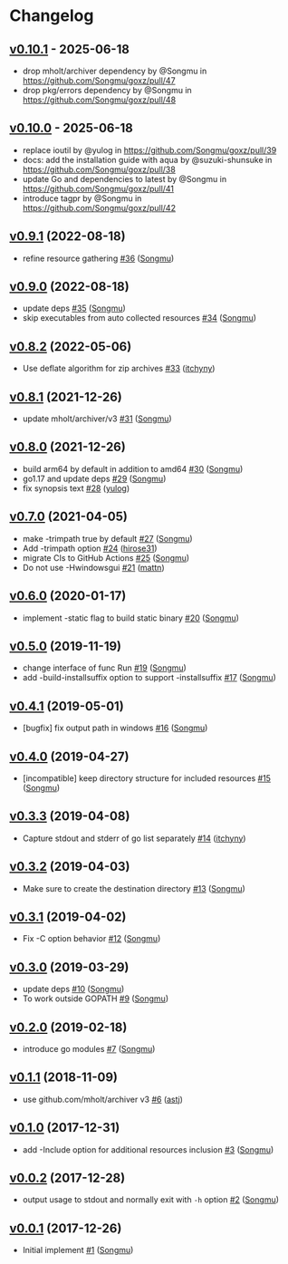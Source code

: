 # Changelog

## [v0.10.1](https://github.com/Songmu/goxz/compare/v0.10.0...v0.10.1) - 2025-06-18
- drop mholt/archiver dependency by @Songmu in https://github.com/Songmu/goxz/pull/47
- drop pkg/errors dependency by @Songmu in https://github.com/Songmu/goxz/pull/48

## [v0.10.0](https://github.com/Songmu/goxz/compare/v0.9.1...v0.10.0) - 2025-06-18
- replace ioutil by @yulog in https://github.com/Songmu/goxz/pull/39
- docs: add the installation guide with aqua by @suzuki-shunsuke in https://github.com/Songmu/goxz/pull/38
- update Go and dependencies to latest by @Songmu in https://github.com/Songmu/goxz/pull/41
- introduce tagpr by @Songmu in https://github.com/Songmu/goxz/pull/42

## [v0.9.1](https://github.com/Songmu/goxz/compare/v0.9.0...v0.9.1) (2022-08-18)

* refine resource gathering [#36](https://github.com/Songmu/goxz/pull/36) ([Songmu](https://github.com/Songmu))

## [v0.9.0](https://github.com/Songmu/goxz/compare/v0.8.2...v0.9.0) (2022-08-18)

* update deps [#35](https://github.com/Songmu/goxz/pull/35) ([Songmu](https://github.com/Songmu))
* skip executables from auto collected resources [#34](https://github.com/Songmu/goxz/pull/34) ([Songmu](https://github.com/Songmu))

## [v0.8.2](https://github.com/Songmu/goxz/compare/v0.8.1...v0.8.2) (2022-05-06)

* Use deflate algorithm for zip archives [#33](https://github.com/Songmu/goxz/pull/33) ([itchyny](https://github.com/itchyny))

## [v0.8.1](https://github.com/Songmu/goxz/compare/v0.8.0...v0.8.1) (2021-12-26)

* update mholt/archiver/v3 [#31](https://github.com/Songmu/goxz/pull/31) ([Songmu](https://github.com/Songmu))

## [v0.8.0](https://github.com/Songmu/goxz/compare/v0.7.0...v0.8.0) (2021-12-26)

* build arm64 by default in addition to amd64 [#30](https://github.com/Songmu/goxz/pull/30) ([Songmu](https://github.com/Songmu))
* go1.17 and update deps [#29](https://github.com/Songmu/goxz/pull/29) ([Songmu](https://github.com/Songmu))
* fix synopsis text [#28](https://github.com/Songmu/goxz/pull/28) ([yulog](https://github.com/yulog))

## [v0.7.0](https://github.com/Songmu/goxz/compare/v0.6.0...v0.7.0) (2021-04-05)

* make -trimpath true by default [#27](https://github.com/Songmu/goxz/pull/27) ([Songmu](https://github.com/Songmu))
* Add -trimpath option [#24](https://github.com/Songmu/goxz/pull/24) ([hirose31](https://github.com/hirose31))
* migrate CIs to GitHub Actions [#25](https://github.com/Songmu/goxz/pull/25) ([Songmu](https://github.com/Songmu))
* Do not use -Hwindowsgui [#21](https://github.com/Songmu/goxz/pull/21) ([mattn](https://github.com/mattn))

## [v0.6.0](https://github.com/Songmu/goxz/compare/v0.5.0...v0.6.0) (2020-01-17)

* implement -static flag to build static binary [#20](https://github.com/Songmu/goxz/pull/20) ([Songmu](https://github.com/Songmu))

## [v0.5.0](https://github.com/Songmu/goxz/compare/v0.4.1...v0.5.0) (2019-11-19)

* change interface of func Run [#19](https://github.com/Songmu/goxz/pull/19) ([Songmu](https://github.com/Songmu))
* add -build-installsuffix option to support -installsuffix [#17](https://github.com/Songmu/goxz/pull/17) ([Songmu](https://github.com/Songmu))

## [v0.4.1](https://github.com/Songmu/goxz/compare/v0.4.0...v0.4.1) (2019-05-01)

* [bugfix] fix output path in windows [#16](https://github.com/Songmu/goxz/pull/16) ([Songmu](https://github.com/Songmu))

## [v0.4.0](https://github.com/Songmu/goxz/compare/v0.3.3...v0.4.0) (2019-04-27)

* [incompatible] keep directory structure for included resources [#15](https://github.com/Songmu/goxz/pull/15) ([Songmu](https://github.com/Songmu))

## [v0.3.3](https://github.com/Songmu/goxz/compare/v0.3.2...v0.3.3) (2019-04-08)

* Capture stdout and stderr of go list separately [#14](https://github.com/Songmu/goxz/pull/14) ([itchyny](https://github.com/itchyny))

## [v0.3.2](https://github.com/Songmu/goxz/compare/v0.3.1...v0.3.2) (2019-04-03)

* Make sure to create the destination directory [#13](https://github.com/Songmu/goxz/pull/13) ([Songmu](https://github.com/Songmu))

## [v0.3.1](https://github.com/Songmu/goxz/compare/v0.3.0...v0.3.1) (2019-04-02)

* Fix -C option behavior [#12](https://github.com/Songmu/goxz/pull/12) ([Songmu](https://github.com/Songmu))

## [v0.3.0](https://github.com/Songmu/goxz/compare/v0.2.0...v0.3.0) (2019-03-29)

* update deps [#10](https://github.com/Songmu/goxz/pull/10) ([Songmu](https://github.com/Songmu))
* To work outside GOPATH [#9](https://github.com/Songmu/goxz/pull/9) ([Songmu](https://github.com/Songmu))

## [v0.2.0](https://github.com/Songmu/goxz/compare/v0.1.1...v0.2.0) (2019-02-18)

* introduce go modules [#7](https://github.com/Songmu/goxz/pull/7) ([Songmu](https://github.com/Songmu))

## [v0.1.1](https://github.com/Songmu/goxz/compare/v0.1.0...v0.1.1) (2018-11-09)

* use github.com/mholt/archiver v3 [#6](https://github.com/Songmu/goxz/pull/6) ([astj](https://github.com/astj))

## [v0.1.0](https://github.com/Songmu/goxz/compare/v0.0.2...v0.1.0) (2017-12-31)

* add -Include option for additional resources inclusion [#3](https://github.com/Songmu/goxz/pull/3) ([Songmu](https://github.com/Songmu))

## [v0.0.2](https://github.com/Songmu/goxz/compare/v0.0.1...v0.0.2) (2017-12-28)

* output usage to stdout and normally exit with `-h` option [#2](https://github.com/Songmu/goxz/pull/2) ([Songmu](https://github.com/Songmu))

## [v0.0.1](https://github.com/Songmu/goxz/compare/3fde63a0...v0.0.1) (2017-12-26)

* Initial implement [#1](https://github.com/Songmu/goxz/pull/1) ([Songmu](https://github.com/Songmu))
